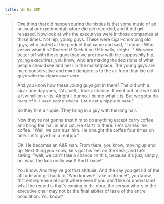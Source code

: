 ```yaml
---
title: We Da BOM
---
```


> One thing that did happen during the sixties is that some music of an unusual or experimental nature did get recorded, and it did get released.  Now look at who the executives were in those companies at those times.  Not hip, young guys.  These were cigar-chomping old guys, who looked at the product that came and said, "I dunno!  Who knows what it is?  Record it!  Stick it out!  If it sells, alright..."  We were better off with those guys than we are now with the supposedly hip, young executives, you know, who are making the decisions of what people should see and hear in the marketplace.  The young guys are more conservative and more dangerous to the art form than the old guys with the cigars ever were.
>
> And you know how these young guys got in there?  The old with a cigar one day goes, "Ah, well, I took a chance.  It went out and we sold a few million units.  Alright.  I dunno.  I dunno what it is.  But we gotta do more of it.  I need some advice.  Let's get a hippie in here."
>
> So they hire a hippie.  They bring in a guy with the long hair.
>
> Now they're not gonna trust him to do anything except carry coffee and bring the mail in and out.  He starts in there.  He's carried the coffee.  "Well, we can trust him.  He brought the coffee four times on time.  Let's give him a real job."
>
> OK.  He becomes an A&R man.  From there, you know, moving up and up.  Next thing you know, he's got his feet on the desk, and he's saying, "well, we can't take a chance on this, because it's just, simply, not what the kids really want!  And I know!"
>
> You know.  And they've got that attitude.  And the day you get rid of the attitude and get back to "Who knows?! Take a chance!", you know, that entrepreneurial spirit where even if you don't like or understand what the record is that's coming in the door, the person who is in the executive chair may not be the final arbiter of taste of the entire population.  You know?
